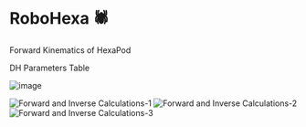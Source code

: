 # RoboHexa 🕷️

Forward Kinematics of HexaPod

DH Parameters Table

![image](https://github.com/Muhyildiz/RoboHexa/assets/96660754/2c80cb24-5b53-441b-9b3e-0e4bd57545e2)





![Forward and Inverse Calculations-1](https://github.com/Muhyildiz/RoboHexa/assets/96660754/453e4927-c92b-4e3d-827c-71e6a0db72c9)
![Forward and Inverse Calculations-2](https://github.com/Muhyildiz/RoboHexa/assets/96660754/d53e607b-03ce-4348-bb15-006dd947e0b2)
![Forward and Inverse Calculations-3](https://github.com/Muhyildiz/RoboHexa/assets/96660754/ad4145d5-f411-4180-b450-038dd61a3337)

